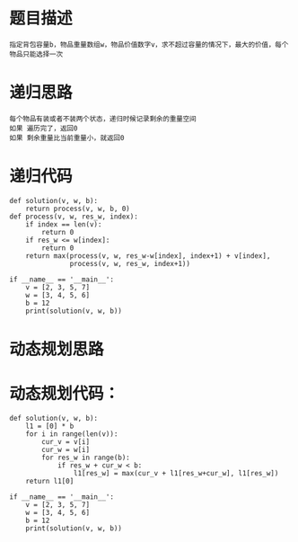 # 题目描述
    指定背包容量b，物品重量数组w，物品价值数字v，求不超过容量的情况下，最大的价值，每个物品只能选择一次
# 递归思路
    每个物品有装或者不装两个状态，递归时候记录剩余的重量空间
    如果 遍历完了，返回0
    如果 剩余重量比当前重量小，就返回0
# 递归代码
```
def solution(v, w, b):
    return process(v, w, b, 0)
def process(v, w, res_w, index):
    if index == len(v):
        return 0
    if res_w <= w[index]:
        return 0
    return max(process(v, w, res_w-w[index], index+1) + v[index],
               process(v, w, res_w, index+1))

if __name__ == '__main__':
    v = [2, 3, 5, 7]
    w = [3, 4, 5, 6]
    b = 12
    print(solution(v, w, b))
```


# 动态规划思路
    

# 动态规划代码：
```
def solution(v, w, b):
    l1 = [0] * b
    for i in range(len(v)):
        cur_v = v[i]
        cur_w = w[i]
        for res_w in range(b):
            if res_w + cur_w < b:
                l1[res_w] = max(cur_v + l1[res_w+cur_w], l1[res_w])
    return l1[0]

if __name__ == '__main__':
    v = [2, 3, 5, 7]
    w = [3, 4, 5, 6]
    b = 12
    print(solution(v, w, b))
```

